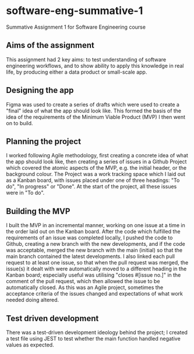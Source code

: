 # software-eng-summative-1
Summative Assignment 1 for Software Engineering course

## Aims of the assignment

This assignment had 2 key aims: to test understanding of software engineering workflows, and to show ability to apply this knowledge in real life, by producing either a data product or small-scale app.

## Designing the app

Figma was used to create a series of drafts which were used to create a "final" idea of what the app should look like. This formed the basis of the idea of the requirements of the Minimum Viable Product (MVP) I then went on to build.

## Planning the project

I worked following Agile methodology, first creating a concrete idea of what the app should look like, then creating a series of issues in a Github Project which covered the atomic aspects of the MVP, e.g. the initial header, or the background colour. The Project was a work tracking space which I laid out as a Kanban board, with issues placed under one of three headings: "To do", "In progress" or "Done". At the start of the project, all these issues were in "To do".

## Building the MVP

I built the MVP in an incremental manner, working on one issue at a time in the order laid out on the Kanban board. After the code which fulfilled the requirements of an issue was completed locally, I pushed the code to Github, creating a new branch with the new developments, and if the code was acceptable, merged the new branch with the main (initial) so that the main branch contained the latest developments. I also linked each pull request to at least one issue, so that when the pull request was merged, the issue(s) it dealt with were automatically moved to a different heading in the Kanban board; especially useful was utilising "closes #[issue no.]" in the comment of the pull request, which then allowed the issue to be automatically closed. As this was an Agile project, sometimes the acceptance criteria of the issues changed and expectations of what work needed doing altered.

## Test driven development

There was a test-driven development ideology behind the project; I created a test file using JEST to test whether the main function handled negative values as expected.


